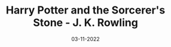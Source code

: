---
layout: none
title: "Harry Potter and the Sorcerer's Stone - J. K. Rowling"
img: assets/img/covers/hp1.jpg
date: 03-11-2022
category: Fiction
redirect: https://www.goodreads.com/book/show/3.Harry_Potter_and_the_Sorcerer_s_Stone
---